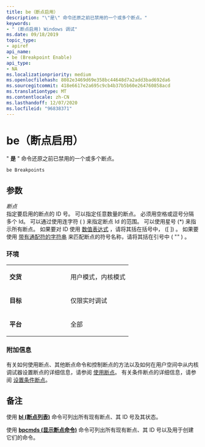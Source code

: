 ```yaml
---
title: be（断点启用）
description: "\"是\" 命令还原之前已禁用的一个或多个断点。"
keywords:
- " (断点启用) Windows 调试"
ms.date: 09/18/2019
topic_type:
- apiref
api_name:
- be (Breakpoint Enable)
api_type:
- NA
ms.localizationpriority: medium
ms.openlocfilehash: 8082e3469d69e358bc44648d7a2add3bad692da6
ms.sourcegitcommit: 418e6617e2a695c9cb4b37b5b60e264760858acd
ms.translationtype: MT
ms.contentlocale: zh-CN
ms.lasthandoff: 12/07/2020
ms.locfileid: "96838371"
---
```

# <a name="be-breakpoint-enable"></a>be（断点启用）

" **是** " 命令还原之前已禁用的一个或多个断点。

```dbgcmd
be Breakpoints 
```

## <a name="span-idddk_cmd_breakpoint_enable_dbgspanspan-idddk_cmd_breakpoint_enable_dbgspanparameters"></a><span id="ddk_cmd_breakpoint_enable_dbg"></span><span id="DDK_CMD_BREAKPOINT_ENABLE_DBG"></span>参数

<span id="_______Breakpoints______"></span><span id="_______breakpoints______"></span><span id="_______BREAKPOINTS______"></span>*断点*   
指定要启用的断点的 ID 号。 可以指定任意数量的断点。 必须用空格或逗号分隔多个 Id。 可以通过使用连字符 ( ) 来指定断点 Id 的范围。 可以使用星号 (\*) 来指示所有断点。 如果要对 ID 使用 [数值表达式](numerical-expression-syntax.md) ，请将其括在括号中， (\[ \]) 。 如果要使用 [带有通配符的字符串](string-wildcard-syntax.md) 来匹配断点的符号名称，请将其括在引号中 ( "" ) 。

### <a name="span-idenvironmentspanspan-idenvironmentspanspan-idenvironmentspanenvironment"></a><span id="Environment"></span><span id="environment"></span><span id="ENVIRONMENT"></span>环境

<table>
<colgroup>
<col width="50%" />
<col width="50%" />
</colgroup>
<tbody>
<tr class="odd">
<td align="left"><p><strong>交货</strong></p></td>
<td align="left"><p>用户模式，内核模式</p></td>
</tr>
<tr class="even">
<td align="left"><p><strong>目标</strong></p></td>
<td align="left"><p>仅限实时调试</p></td>
</tr>
<tr class="odd">
<td align="left"><p><strong>平台</strong></p></td>
<td align="left"><p>全部</p></td>
</tr>
</tbody>
</table>

### <a name="span-idadditional_informationspanspan-idadditional_informationspanspan-idadditional_informationspanadditional-information"></a><span id="Additional_Information"></span><span id="additional_information"></span><span id="ADDITIONAL_INFORMATION"></span>附加信息

有关如何使用断点、其他断点命令和控制断点的方法以及如何在用户空间中从内核调试器设置断点的详细信息，请参阅 [使用断点](using-breakpoints.md)。 有关条件断点的详细信息，请参阅 [设置条件断点](setting-a-conditional-breakpoint.md)。

<a name="remarks"></a>备注
-------

使用 [**bl (断点列表)**](bl--breakpoint-list-.md) 命令可列出所有现有断点、其 ID 号及其状态。

使用 [**bpcmds (显示断点命令)**](-bpcmds--display-breakpoint-commands-.md) 命令可列出所有现有断点、其 ID 号以及用于创建它们的命令。
